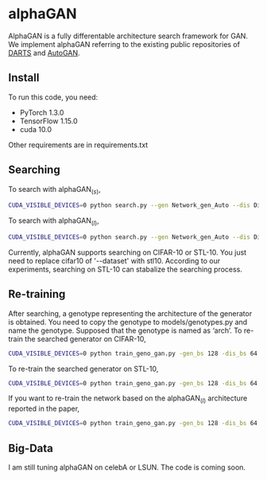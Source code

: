 ﻿# alphaGAN

AlphaGAN is a fully differentable architecture search framework for GAN. We implement alphaGAN referring to the existing public repositories of [DARTS](https://github.com/quark0/darts) and [AutoGAN](https://github.com/TAMU-VITA/AutoGAN).

## Install

To run this code, you need:
- PyTorch 1.3.0
- TensorFlow 1.15.0
- cuda 10.0

Other requirements are in requirements.txt

## Searching

To search with alphaGAN$_{(s)}$,
```bash
CUDA_VISIBLE_DEVICES=0 python search.py --gen Network_gen_Auto --dis Discriminator --gf_dim 256 --df_dim 128 --fix_alphas_epochs -1 --only_update_w_g --gen_normal_opr PRIMITIVES_NORMAL_GEN_wo_skip_none_sep --inner_steps 20 --worst_steps 20 --outter_steps 20 --exp_name search_test  --eval_every 4 --dataset cifar10
```
To search with alphaGAN$_{(l)}$,
```bash
CUDA_VISIBLE_DEVICES=0 python search.py --gen Network_gen_Auto --dis Discriminator --gf_dim 256 --df_dim 128 --fix_alphas_epochs -1 --only_update_w_g --gen_normal_opr PRIMITIVES_NORMAL_GEN_wo_skip_none_sep --inner_steps 390 --worst_steps 390 --outter_steps 20 --exp_name search_test  --eval_every 4 --dataset cifar10
```
Currently, alphaGAN supports searching on CIFAR-10 or STL-10. You just need to replace cifar10 of '--dataset' with stl10. According to our experiments, searching on STL-10 can stabalize the searching process.

## Re-training

After searching, a genotype representing the architecture of the generator is obtained. You need to copy the genotype to models/genotypes.py and name the genotype. Supposed that the genotype is named as ‘arch’. To re-train the searched generator on CIFAR-10,
```bash
CUDA_VISIBLE_DEVICES=0 python train_geno_gan.py -gen_bs 128 -dis_bs 64 --dataset cifar10 --bottom_width 4 --img_size 32 --max_iter 50000 --gen_model alphaGAN_network --dis_model alphaGAN_network --latent_dim 128 --gf_dim 256 --df_dim 128 --g_spectral_norm False --d_spectral_norm True --g_lr 2e-4 --d_lr 2e-4 --beta1 0.0 --beta2 0.9 --init_type xavier_uniform --n_critic 5 --val_freq 20 --arch_gen arch --gen Network_gen_Auto --dis Discriminator --exp_name re-train_searched_G --eval_dg
```
To re-train the searched generator on STL-10,
```bash
CUDA_VISIBLE_DEVICES=0 python train_geno_gan.py -gen_bs 128 -dis_bs 64 --dataset stl10 --bottom_width 6 --img_size 48 --max_iter 80000 --gen_model alphaGAN_network --dis_model alphaGAN_network --latent_dim 128 --gf_dim 256 --df_dim 128 --g_spectral_norm False --d_spectral_norm True --g_lr 2e-4 --d_lr 2e-4 --beta1 0.5 --beta2 0.9 --init_type xavier_uniform --n_critic 5 --val_freq 20 --arch_gen arch --gen Network_gen_Auto --dis Discriminator --exp_name re-train_searched_G_onSTL10 --eval_dg
```
If you want to re-train the network based on the alphaGAN$_{(l)}$ architecture reported in the paper,
```bash
CUDA_VISIBLE_DEVICES=0 python train_geno_gan.py -gen_bs 128 -dis_bs 64 --dataset stl10 --bottom_width 6 --img_size 48 --max_iter 80000 --gen_model alphaGAN_network --dis_model alphaGAN_network --latent_dim 128 --gf_dim 256 --df_dim 128 --g_spectral_norm False --d_spectral_norm True --g_lr 2e-4 --d_lr 2e-4 --beta1 0.5 --beta2 0.9 --init_type xavier_uniform --n_critic 5 --val_freq 20 --arch_gen alphaGAN_l --gen Network_gen_Auto --dis Discriminator --exp_name re-train_searched_G_onSTL10 --eval_dg
```

## Big-Data

I am still tuning alphaGAN on celebA or LSUN. The code is coming soon.
